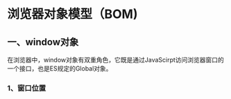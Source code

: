 # 浏览器对象模型（BOM)

## 一、window对象

在浏览器中，window对象有双重角色，它既是通过JavaScirpt访问浏览器窗口的一个接口，也是ES规定的Global对象。

### 1、窗口位置

### 